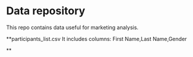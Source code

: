 # Data repository
This repo contains data useful for marketing analysis.

**participants_list.csv
It includes columns: First Name,Last Name,Gender

**